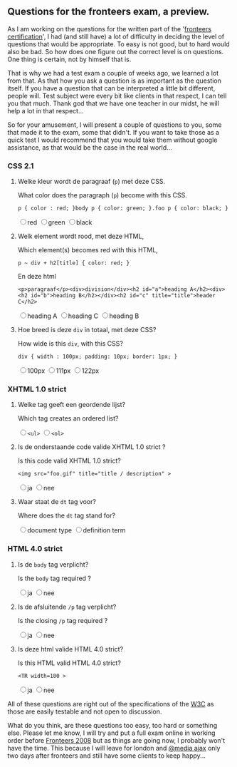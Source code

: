<article><h2>Questions for the fronteers exam, a preview.</h2><p>As I am working on the questions for the written part of the '<a href="http://fronteers.nl">fronteers</a> <a href="http://fronteers.nl/vereniging/commissies/diplomering">certification</a>', I had (and still have) a lot of difficulty in deciding the level of questions that would be appropriate. To easy is not good, but to hard would also be bad. So how does one figure out the correct level is on questions. One thing is certain, not by himself that is.</p><p>That is why we had a test exam a couple of weeks ago, we learned a lot from that. As that how you ask a question is as important as the question itself. If you have a question that can be interpreted a little bit different, people will. Test subject were every bit like clients in that respect, I can tell you that much. Thank god that we have one teacher in our midst, he will help a lot in that respect...</p><p>So for your amusement, I will present a couple of questions to you, some that made it to the exam, some that didn't. If you want to take those as a quick test I would recommend that you would take them without google assistance, as that would be the case in the real world...</p><h3>CSS 2.1</h3><ol><li>					<p>Welke kleur wordt de paragraaf (<code>p</code>) met deze CSS.</p>					<p lang="en">What color does the paragraph (<code>p</code>) become with this CSS.</p>					<pre><code>p { color : red; }body p { color: green; }.foo p { color: black; }</code></pre>					<label for="fr3a"><input type="radio" id="fr3a" name="fr3" value="a" />red</label>					<label for="fr3b"><input type="radio" id="fr3b" name="fr3" value="b" />green</label>					<label for="fr3c"><input type="radio" id="fr3c" name="fr3" value="c" />black</label>				</li>	<li>					<p>Welk element wordt rood, met deze HTML,</p>					<p lang="en">Which element(s) becomes red with this HTML,					<pre><code>p ~ div + h2[title] { color: red; }</code></pre>					<p>En deze html</p>					<pre><code>&#60;p&#62;paragraaf&#60;/p&#62;&#60;div&#62;division&#60;/div&#62;&#60;h2 id="a"&#62;heading A&#60;/h2&#62;&#60;div&#62;	&#60;h2 id="b"&#62;heading B&#60;/h2&#62;&#60;/div&#62;&#60;h2 id="c" title="title"&#62;header C&#60;/h2&#62;</code></pre>					<label for="fr7a"><input type="radio" id="fr7a" name="fr7" value="a" />heading A</label>					<label for="fr7b"><input type="radio" id="fr7b" name="fr7" value="c" />heading C</label>					<label for="fr7c"><input type="radio" id="fr7c" name="fr7" value="b" />heading B</label>				</li><li>					<p>Hoe breed is deze <code>div</code> in totaal, met deze CSS?</p>					<p lang="en">How wide is this <code>div</code>, with this CSS?</p>					<pre><code>div { width : 100px; padding: 10px; border: 1px; }</code></pre>					<label for="fr5a"><input type="radio" id="fr5a" name="fr5" value="a" />100px</label>					<label for="fr5b"><input type="radio" id="fr5b" name="fr5" value="b" />111px</label>					<label for="fr5c"><input type="radio" id="fr5c" name="fr5" value="c" />122px</label>				</li></ol><h3>XHTML 1.0 strict</h3><ol><li><p>Welke tag geeft een geordende lijst?</p>					<p lang="en">Which tag creates an ordered list?</p>					<label for="frx1a"><input type="radio" id="frx1a" name="frx1" value="a"><code>&#60;ul&#62;</code></label>					<label for="frx1b"><input type="radio" id="frx1b" name="frx1" value="b"><code>&#60;ol&#62;</code></label>				</li>								<li><p>Is de onderstaande code valide XHTML 1.0 strict ?</p>					<p lang="en">Is this code valid XHTML 1.0 strict?</p>					<pre><code>&#60;img src="foo.gif" title="title / description" &#62;</code></pre>					<label for="frx2a"><input type="radio" id="frx2a" name="frx2" value="a">ja</label>					<label for="frx2b"><input type="radio" id="frx2b" name="frx2" value="b">nee</label>				</li><li>					<p>Waar staat de <code>dt</code> tag voor?</p>					<p lang="en">Where does the <code>dt</code> tag stand for?</p>					<label for="frx8a"><input type="radio" id="frh8a" name="frh8" value="a">document type</label>					<label for="frx8b"><input type="radio" id="frh8b" name="frh8" value="b">definition term</label>				</li></ol><h3>HTML 4.0 strict</h3>	<ol>				<li>					<p>Is de <code>body</code> tag verplicht?</p>					<p lang="en">Is the <code>body</code> tag required ?</p>					<label for="frh1a"><input type="radio" id="frh1a" name="frh1" value="a">ja</label>					<label for="frh1b"><input type="radio" id="frh1b" name="frh1" value="b">nee</label>				</li>				<li>					<p>Is de afsluitende <code>/p</code> tag verplicht?</p>					<p lang="en">Is the closing <code>/p</code> tag required ?</p>					<label for="frh2a"><input type="radio" id="frh2a" name="frh2" value="a">ja</label>					<label for="frh2b"><input type="radio" id="frh2b" name="frh2" value="b">nee</label>				</li>				<li>					<p>Is deze html valide HTML 4.0 strict?</p>					<p lang="en">Is this HTML valid HTML 4.0 strict?</p>					<pre><code>&#60;TR width=100 &#62;</code></pre>					<label for="frh3a"><input type="radio" id="frh3a" name="frh3" value="a">ja</label>					<label for="frh3b"><input type="radio" id="frh3b" name="frh3" value="b">nee</label>				</li>			</ol><p>All of these questions are right out of the specifications of the <a href="http://w3.org">W3C</a> as those are easily testable and not open to discussion.</p><p>What do you think, are these questions too easy, too hard or something else. Please let me know, I will try and put a full exam online in working order before <a href="http://fronteers.nl/congres/2008">Fronteers 2008</a> but as things are going now, I probably won't have the time. This because I will leave for london and <a href="http://www.vivabit.com/atmediaAjax/">@media ajax</a> only two days after fronteers and still have some clients to keep happy...</p> </article>